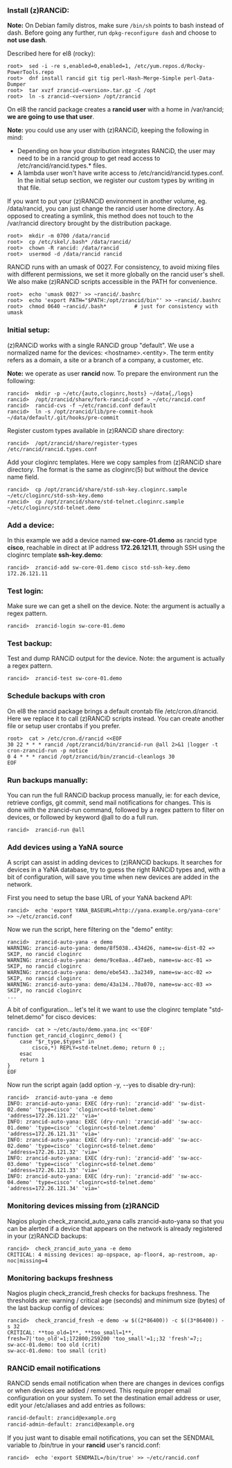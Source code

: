 ### Install (z)RANCiD:

**Note:** On Debian family distros, make sure `/bin/sh` points to bash instead of dash. Before going any further, run `dpkg-reconfigure dash` and choose to **not use dash**.

Described here for el8 (rocky):

```
root>  sed -i -re s,enabled=0,enabled=1, /etc/yum.repos.d/Rocky-PowerTools.repo
root>  dnf install rancid git tig perl-Hash-Merge-Simple perl-Data-Dumper
root>  tar xvzf zrancid-<version>.tar.gz -C /opt
root>  ln -s zrancid-<version> /opt/zrancid
```

On el8 the rancid package creates a **rancid user** with a home in /var/rancid; **we are going to use that user**.

**Note:** you could use any user with (z)RANCiD, keeping the following in mind:

* Depending on how your distribution integrates RANCiD, the user may need to be in a rancid group to get read access to /etc/rancid/rancid.types.* files.
* A lambda user won't have write access to /etc/rancid/rancid.types.conf. In the initial setup section, we register our custom types by writing in that file.

If you want to put your (z)RANCiD environment in another volume, eg. /data/rancid, you can just change the rancid user home directory. As opposed to creating a symlink, this method does not touch to the /var/rancid directory brought by the distribution package.

```
root>  mkdir -m 0700 /data/rancid
root>  cp /etc/skel/.bash* /data/rancid/
root>  chown -R rancid: /data/rancid
root>  usermod -d /data/rancid rancid
```

RANCiD runs with an umask of 0027. For consistency, to avoid mixing files with different permissions, we set it more globally on the rancid user's shell. We also make (z)RANCiD scripts accessible in the PATH for convenience.

```
root>  echo 'umask 0027' >> ~rancid/.bashrc
root>  echo 'export PATH="$PATH:/opt/zrancid/bin"' >> ~rancid/.bashrc
root>  chmod 0640 ~rancid/.bash*         # just for consistency with umask
```

### Initial setup:

(z)RANCiD works with a single RANCiD group "default". We use a normalized name for the devices: \<hostname\>.\<entity\>. The term entity refers as a domain, a site or a branch of a company, a customer, etc.

**Note:** we operate as user **rancid** now. To prepare the environment run the following:

```
rancid>  mkdir -p ~/etc/{auto,cloginrc,hosts} ~/data{,/logs}
rancid>  /opt/zrancid/share/fork-rancid-conf > ~/etc/rancid.conf
rancid>  rancid-cvs -f ~/etc/rancid.conf default
rancid>  ln -s /opt/zrancid/lib/pre-commit-hook ~/data/default/.git/hooks/pre-commit
```

Register custom types available in (z)RANCiD share directory:

```
rancid>  /opt/zrancid/share/register-types /etc/rancid/rancid.types.conf
```

Add your cloginrc templates. Here we copy samples from (z)RANCiD share directory. The format is the same as cloginrc(5) but without the device name field.

```
rancid>  cp /opt/zrancid/share/std-ssh-key.cloginrc.sample ~/etc/cloginrc/std-ssh-key.demo
rancid>  cp /opt/zrancid/share/std-telnet.cloginrc.sample ~/etc/cloginrc/std-telnet.demo
```

### Add a device:

In this example we add a device named **sw-core-01.demo** as rancid type **cisco**, reachable in direct at IP address **172.26.121.11**, through SSH using the cloginrc template **ssh-key.demo**:

```
rancid>  zrancid-add sw-core-01.demo cisco std-ssh-key.demo 172.26.121.11
```

### Test login:

Make sure we can get a shell on the device. Note: the argument is actually a regex pattern.

```
rancid>  zrancid-login sw-core-01.demo
```

### Test backup:

Test and dump RANCiD output for the device. Note: the argument is actually a regex pattern.

```
rancid>  zrancid-test sw-core-01.demo
```

### Schedule backups with cron

On el8 the rancid package brings a default crontab file /etc/cron.d/rancid. Here we replace it to call (z)RANCiD scripts instead. You can create another file or setup user crontabs if you prefer.

```
root>  cat > /etc/cron.d/rancid <<EOF
30 22 * * * rancid /opt/zrancid/bin/zrancid-run @all 2>&1 |logger -t cron-zrancid-run -p notice
0 4 * * * rancid /opt/zrancid/bin/zrancid-cleanlogs 30
EOF
```

### Run backups manually:

You can run the full RANCiD backup process manually, ie: for each device, retrieve configs, git commit, send mail notifications for changes. This is done with the zrancid-run command, followed by a regex pattern to filter on devices, or followed by keyword @all to do a full run.

```
rancid>  zrancid-run @all
```


### Add devices using a YaNA source

A script can assist in adding devices to (z)RANCiD backups. It searches for devices in a YaNA database, try to guess the right RANCiD types and, with a bit of configuration, will save you time when new devices are added in the network.

First you need to setup the base URL of your YaNA backend API:

```
rancid>  echo 'export YANA_BASEURL=http://yana.example.org/yana-core' >> ~/etc/zrancid.conf
```

Now we run the script, here filtering on the "demo" entity:

```
rancid>  zrancid-auto-yana -e demo
WARNING: zrancid-auto-yana: demo/8f5038..434d26, name=sw-dist-02 => SKIP, no rancid cloginrc
WARNING: zrancid-auto-yana: demo/9ce8aa..4d7aeb, name=sw-acc-01 => SKIP, no rancid cloginrc
WARNING: zrancid-auto-yana: demo/ebe543..3a2349, name=sw-acc-02 => SKIP, no rancid cloginrc
WARNING: zrancid-auto-yana: demo/43a134..70a070, name=sw-acc-03 => SKIP, no rancid cloginrc
...
```

A bit of configuration... let's tel it we want to use the cloginrc template "std-telnet.demo" for cisco devices:

```
rancid>  cat > ~/etc/auto/demo.yana.inc <<'EOF'
function get_rancid_cloginrc_demo() {
    case "$r_type,$types" in
        cisco,*) REPLY=std-telnet.demo; return 0 ;;
    esac
    return 1
}
EOF
```

Now run the script again (add option -y, --yes to disable dry-run):

```
rancid>  zrancid-auto-yana -e demo
INFO: zrancid-auto-yana: EXEC (dry-run): 'zrancid-add' 'sw-dist-02.demo' 'type=cisco' 'cloginrc=std-telnet.demo' 'address=172.26.121.22' 'via='
INFO: zrancid-auto-yana: EXEC (dry-run): 'zrancid-add' 'sw-acc-01.demo' 'type=cisco' 'cloginrc=std-telnet.demo' 'address=172.26.121.31' 'via='
INFO: zrancid-auto-yana: EXEC (dry-run): 'zrancid-add' 'sw-acc-02.demo' 'type=cisco' 'cloginrc=std-telnet.demo' 'address=172.26.121.32' 'via='
INFO: zrancid-auto-yana: EXEC (dry-run): 'zrancid-add' 'sw-acc-03.demo' 'type=cisco' 'cloginrc=std-telnet.demo' 'address=172.26.121.33' 'via='
INFO: zrancid-auto-yana: EXEC (dry-run): 'zrancid-add' 'sw-acc-04.demo' 'type=cisco' 'cloginrc=std-telnet.demo' 'address=172.26.121.34' 'via='
```

### Monitoring devices missing from (z)RANCiD

Nagios plugin check_zrancid_auto_yana calls zrancid-auto-yana so that you can be alerted if a device that appears on the network is already registered in your (z)RANCiD backups:

```
rancid>  check_zrancid_auto_yana -e demo
CRITICAL: 4 missing devices: ap-opspace, ap-floor4, ap-restroom, ap-noc|missing=4
```

### Monitoring backups freshness

Nagios plugin check_zrancid_fresh checks for backups freshness. The thresholds are: warning / critical age (seconds) and minimum size (bytes) of the last backup config of devices:

```
rancid>  check_zrancid_fresh -e demo -w $((2*86400)) -c $((3*86400)) -s 32
CRITICAL: **too_old=1**, **too_small=1**, fresh=7|'too_old'=1;172800;259200 'too_small'=1;;32 'fresh'=7;;
sw-acc-01.demo: too old (crit)
sw-acc-01.demo: too small (crit)
```

### RANCiD email notifications

RANCiD sends email notification when there are changes in devices configs or when devices are added / removed. This require proper email configuration on your system. To set the destination email address or user, edit your /etc/aliases and add entries as follows:

```txt
rancid-default: zrancid@example.org
rancid-admin-default: zrancid@example.org
```

If you just want to disable email notifications, you can set the SENDMAIL variable to /bin/true in your **rancid** user's rancid.conf:

```
rancid>  echo 'export SENDMAIL=/bin/true' >> ~/etc/rancid.conf
```
